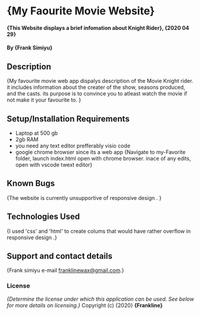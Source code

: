 # {My Faourite Movie Website}
#### {This Website displays a brief infomation about Knight Rider}, {2020 04 29}
#### By **{Frank Simiyu}**
## Description
{My favourite movie web app dispalys description of the Movie Knight rider. it includes information about the creater of the show, seasons produced, and the casts. its purpose is to convince you to atleast watch the movie if not make it your favourite to.  }
## Setup/Installation Requirements
* Laptop at 500 gb
* 2gb RAM
* you need any text editor prefferably visio code
* google chrome browser since its a web app
{Navigate to my-Favorite folder, launch index.html open with chrome browser. inace of any edits, open with vscode twext editor}
## Known Bugs
{The website is currently unsupportive of responsive design . }
## Technologies Used
{I used 'css' and 'html' to create colums that would have rather overflow in responsive design .}
## Support and contact details
{Frank simiyu
e-mail franklinewax@gmail.com.}
### License
*{Determine the license under which this application can be used.  See below for more details on licensing.}*
Copyright (c) {2020} **{Frankline}**
  